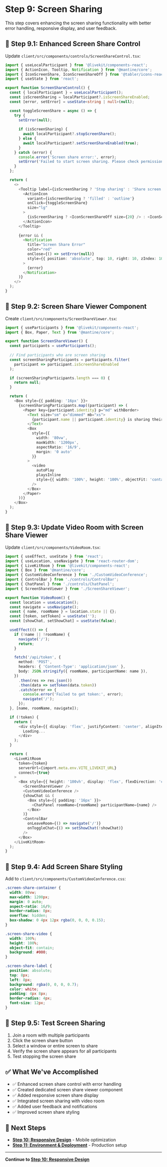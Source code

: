 # Step 9: Screen Sharing

This step covers enhancing the screen sharing functionality with better error handling, responsive display, and user feedback.

## 🚀 Step 9.1: Enhanced Screen Share Control

Update `client/src/components/controls/ScreenShareControl.tsx`:

```typescript
import { useLocalParticipant } from '@livekit/components-react';
import { ActionIcon, Tooltip, Notification } from '@mantine/core';
import { IconScreenShare, IconScreenShareOff } from '@tabler/icons-react';
import { useState } from 'react';

export function ScreenShareControl() {
  const { localParticipant } = useLocalParticipant();
  const isScreenSharing = localParticipant?.isScreenShareEnabled;
  const [error, setError] = useState<string | null>(null);

  const toggleScreenShare = async () => {
    try {
      setError(null);
      
      if (isScreenSharing) {
        await localParticipant?.stopScreenShare();
      } else {
        await localParticipant?.setScreenShareEnabled(true);
      }
    } catch (error) {
      console.error('Screen share error:', error);
      setError('Failed to start screen sharing. Please check permissions.');
    }
  };

  return (
    <>
      <Tooltip label={isScreenSharing ? 'Stop sharing' : 'Share screen'}>
        <ActionIcon
          variant={isScreenSharing ? 'filled' : 'outline'}
          onClick={toggleScreenShare}
          size="lg"
        >
          {isScreenSharing ? <IconScreenShareOff size={20} /> : <IconScreenShare size={20} />}
        </ActionIcon>
      </Tooltip>
      
      {error && (
        <Notification
          title="Screen Share Error"
          color="red"
          onClose={() => setError(null)}
          style={{ position: 'absolute', top: 10, right: 10, zIndex: 1000 }}
        >
          {error}
        </Notification>
      )}
    </>
  );
}
```

## 🚀 Step 9.2: Screen Share Viewer Component

Create `client/src/components/ScreenShareViewer.tsx`:

```typescript
import { useParticipants } from '@livekit/components-react';
import { Box, Paper, Text } from '@mantine/core';

export function ScreenShareViewer() {
  const participants = useParticipants();
  
  // Find participants who are screen sharing
  const screenSharingParticipants = participants.filter(
    participant => participant.isScreenShareEnabled
  );

  if (screenSharingParticipants.length === 0) {
    return null;
  }

  return (
    <Box style={{ padding: '16px' }}>
      {screenSharingParticipants.map((participant) => (
        <Paper key={participant.identity} p="md" withBorder>
          <Text size="sm" c="dimmed" mb="xs">
            {participant.name || participant.identity} is sharing their screen
          </Text>
          <Box 
            style={{ 
              width: '80vw', 
              maxWidth: '1200px', 
              aspectRatio: '16/9',
              margin: '0 auto'
            }}
          >
            <video
              autoPlay
              playsInline
              style={{ width: '100%', height: '100%', objectFit: 'contain' }}
            />
          </Box>
        </Paper>
      ))}
    </Box>
  );
}
```

## 🚀 Step 9.3: Update Video Room with Screen Share Viewer

Update `client/src/components/VideoRoom.tsx`:

```typescript
import { useEffect, useState } from 'react';
import { useLocation, useNavigate } from 'react-router-dom';
import { LiveKitRoom } from '@livekit/components-react';
import { Box } from '@mantine/core';
import { CustomVideoConference } from './CustomVideoConference';
import { ControlBar } from './controls/ControlBar';
import { ChatPanel } from './controls/ChatPanel';
import { ScreenShareViewer } from './ScreenShareViewer';

export function VideoRoom() {
  const location = useLocation();
  const navigate = useNavigate();
  const { name, roomName } = location.state || {};
  const [token, setToken] = useState('');
  const [showChat, setShowChat] = useState(false);

  useEffect(() => {
    if (!name || !roomName) {
      navigate('/');
      return;
    }

    fetch('/api/token', {
      method: 'POST',
      headers: { 'Content-Type': 'application/json' },
      body: JSON.stringify({ roomName, participantName: name }),
    })
      .then(res => res.json())
      .then(data => setToken(data.token))
      .catch(error => {
        console.error('Failed to get token:', error);
        navigate('/');
      });
  }, [name, roomName, navigate]);

  if (!token) {
    return (
      <div style={{ display: 'flex', justifyContent: 'center', alignItems: 'center', height: '100vh' }}>
        Loading...
      </div>
    );
  }

  return (
    <LiveKitRoom
      token={token}
      serverUrl={import.meta.env.VITE_LIVEKIT_URL}
      connect={true}
    >
      <Box style={{ height: '100vh', display: 'flex', flexDirection: 'column' }}>
        <ScreenShareViewer />
        <CustomVideoConference />
        {showChat && (
          <Box style={{ padding: '16px' }}>
            <ChatPanel roomName={roomName} participantName={name} />
          </Box>
        )}
        <ControlBar 
          onLeaveRoom={() => navigate('/')} 
          onToggleChat={() => setShowChat(!showChat)}
        />
      </Box>
    </LiveKitRoom>
  );
}
```

## 🚀 Step 9.4: Add Screen Share Styling

Add to `client/src/components/CustomVideoConference.css`:

```css
.screen-share-container {
  width: 80vw;
  max-width: 1200px;
  margin: 0 auto;
  aspect-ratio: 16/9;
  border-radius: 8px;
  overflow: hidden;
  box-shadow: 0 4px 12px rgba(0, 0, 0, 0.15);
}

.screen-share-video {
  width: 100%;
  height: 100%;
  object-fit: contain;
  background: #000;
}

.screen-share-label {
  position: absolute;
  top: 8px;
  left: 8px;
  background: rgba(0, 0, 0, 0.7);
  color: white;
  padding: 4px 8px;
  border-radius: 4px;
  font-size: 12px;
}
```

## 🚀 Step 9.5: Test Screen Sharing

1. Join a room with multiple participants
2. Click the screen share button
3. Select a window or entire screen to share
4. Verify the screen share appears for all participants
5. Test stopping the screen share

## ✅ What We've Accomplished

- ✅ Enhanced screen share control with error handling
- ✅ Created dedicated screen share viewer component
- ✅ Added responsive screen share display
- ✅ Integrated screen sharing with video room
- ✅ Added user feedback and notifications
- ✅ Improved screen share styling

## 🔗 Next Steps

- **[Step 10: Responsive Design](./10-responsive-design.md)** - Mobile optimization
- **[Step 11: Environment & Deployment](./11-environment-deployment.md)** - Production setup

---

**Continue to [Step 10: Responsive Design](./10-responsive-design.md)** 